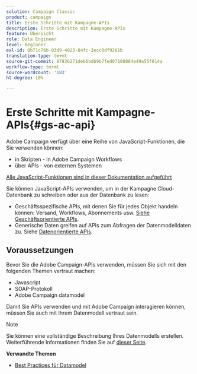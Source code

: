 ```yaml
---
solution: Campaign Classic
product: campaign
title: Erste Schritte mit Kampagne-APIs
description: Erste Schritte mit Kampagne-APIs
feature: Übersicht
role: Data Engineer
level: Beginner
exl-id: 0b71c76b-03d9-4023-84fc-3ecc0df9261b
translation-type: tm+mt
source-git-commit: 87836271deb6bd69b7fed07108884e49a55f814a
workflow-type: tm+mt
source-wordcount: '183'
ht-degree: 10%

---
```


# Erste Schritte mit Kampagne-APIs{#gs-ac-api}

Adobe Campaign verfügt über eine Reihe von JavaScript-Funktionen, die Sie verwenden können:

* in Skripten - in Adobe Campaign Workflows
* über APIs - von externen Systemen

[Alle JavaScript-Funktionen sind in dieser Dokumentation aufgeführt](https://docs.adobe.com/content/help/en/campaign-classic/technicalresources/api/p-1.html)

Sie können JavaScript-APIs verwenden, um in der Kampagne Cloud-Datenbank zu schreiben oder aus der Datenbank zu lesen:

* Geschäftsspezifische APIs, mit denen Sie für jedes Objekt handeln können: Versand, Workflows, Abonnements usw. [Siehe Geschäftsorientierte APIs](https://experienceleague.adobe.com/docs/campaign-classic/using/configuring-campaign-classic/api/business-oriented-apis.html).
* Generische Daten greifen auf APIs zum Abfragen der Datenmodelldaten zu. Siehe [Datenorientierte APIs](https://experienceleague.adobe.com/docs/campaign-classic/using/configuring-campaign-classic/api/data-oriented-apis.html).


## Voraussetzungen

Bevor Sie die Adobe Campaign-APIs verwenden, müssen Sie sich mit den folgenden Themen vertraut machen:

* Javascript
* SOAP-Protokoll
* Adobe Campaign datamodel

Damit Sie APIs verwenden und mit Adobe Campaign interagieren können, müssen Sie auch mit Ihrem Datenmodell vertraut sein.

>[!NOTE]
>Sie können eine vollständige Beschreibung Ihres Datenmodells erstellen. Weiterführende Informationen finden Sie auf [dieser Seite](datamodel.md).


**Verwandte Themen**

* [Best Practices für Datamodel](datamodel-best-practices.md)
